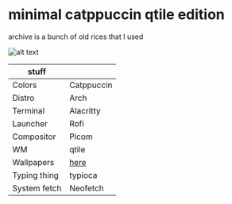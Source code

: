 # minimal catppuccin qtile edition

archive is a bunch of old rices that I used


![alt text](sc.png "Screen shot")

|stuff			|				|
|---------------|---------------|
|Colors			| Catppuccin	|
|Distro			| Arch			|
|Terminal		| Alacritty		|
|Launcher		| Rofi			|
|Compositor		| Picom			|
|WM				| qtile			|
|Wallpapers		| [here](https://github.com/Harshit-T/Wallpapers)|
|Typing thing	| typioca		|
|System fetch	| Neofetch		|
